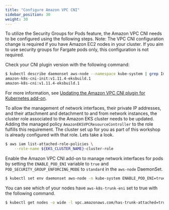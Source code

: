 ```yaml
---
title: "Configure Amazon VPC CNI"
sidebar_position: 30
weight: 30
---
```


To utilize the Security Groups for Pods feature, the Amazon VPC CNI needs to be configured using the following steps. Note: The VPC CNI configuration change is required if you have Amazon EC2 nodes in your cluster. If you aim to use security groups for Fargate pods only, this configuration is not required.

Check your CNI plugin version with the following command:

```bash
$ kubectl describe daemonset aws-node --namespace kube-system | grep Image | cut -d "/" -f 2
amazon-k8s-cni-init:v1.11.4-eksbuild.1
amazon-k8s-cni:v1.11.4-eksbuild.1
```

For more information, see [Updating the Amazon VPC CNI plugin for Kubernetes add-on](https://docs.aws.amazon.com/eks/latest/userguide/managing-vpc-cni.html#updating-vpc-cni-eks-add-on).

To allow the management of network interfaces, their private IP addresses, and their attachment and detachment to and from network instances, the cluster role associated to the Amazon EKS cluster needs to be updated. Adding the managed policy `AmazonEKSVPCResourceController` to the role fulfills this requirement. The cluster set up for you as part of this workshop is already configured with that role. Lets take a look.

```bash
$ aws iam list-attached-role-policies \
    --role-name ${EKS_CLUSTER_NAME}-cluster-role
```

Enable the Amazon VPC CNI add-on to manage network interfaces for pods by setting the `ENABLE_POD_ENI` variable to `true` and `POD_SECURITY_GROUP_ENFORCING_MODE` to `standard` in the `aws-node` DaemonSet.

```bash
$ kubectl set env daemonset aws-node -n kube-system ENABLE_POD_ENI=true POD_SECURITY_GROUP_ENFORCING_MODE=standard
```

You can see which of your nodes have `aws-k8s-trunk-eni` set to true with the following command.

```bash
$ kubectl get nodes -o wide -l vpc.amazonaws.com/has-trunk-attached=true
```
